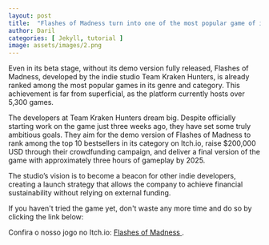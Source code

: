 ```yaml
---
layout: post
title:  "Flashes of Madness turn into one of the most popular game of it's genre on Itch.io"
author: Daril
categories: [ Jekyll, tutorial ]
image: assets/images/2.png
---
```

Even in its beta stage, without its demo version fully released, Flashes of Madness, developed by the indie studio Team Kraken Hunters, is already ranked among the most popular games in its genre and category. This achievement is far from superficial, as the platform currently hosts over 5,300 games.

The developers at Team Kraken Hunters dream big. Despite officially starting work on the game just three weeks ago, they have set some truly ambitious goals. They aim for the demo version of Flashes of Madness to rank among the top 10 bestsellers in its category on Itch.io, raise $200,000 USD through their crowdfunding campaign, and deliver a final version of the game with approximately three hours of gameplay by 2025.

The studio’s vision is to become a beacon for other indie developers, creating a launch strategy that allows the company to achieve financial sustainability without relying on external funding.

If you haven't tried the game yet, don't waste any more time and do so by clicking the link below:

<p>
    Confira o nosso jogo no Itch.io: 
    <a href="https://teamkrakenhunters.itch.io/flashes-of-madness" target="_blank">
        Flashes of Madness
    </a>.
</p>
